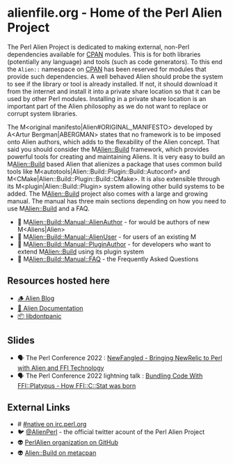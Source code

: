 # alienfile.org - Home of the Perl Alien Project

The Perl Alien Project is dedicated to making external, non-Perl dependencies available for [CPAN](https://metacpan.org/about) modules.
This is for both libraries (potentially any language) and tools (such as code generators).
To this end the `Alien::` namespace on [CPAN](https://metacpan.org/about) has been reserved for modules that provide such
dependencies.  A well behaved Alien should probe the system to see if the library or tool is already installed.  If not, it should
download it from the internet and install it into a private share location so that it can be used by other Perl modules.
Installing in a private share location is an important part of the Alien philosophy as we do not want to replace or corrupt 
system libraries.

The M<original manifesto|Alien#ORIGINAL_MANIFESTO> developed by A<Artur Bergman|ABERGMAN> states that no framework is to be imposed onto
Alien authors, which adds to the flexability of the Alien concept.  That said you should consider the M<Alien::Build> framework,
which provides powerful tools for creating and maintaining Aliens.  It is very easy to build an M<Alien::Build> based
Alien that alienizes a package that uses common build tools like M<autotools|Alien::Build::Plugin::Build::Autoconf>
and M<CMake|Alien::Build::Plugin::Build::CMake>.  It is also extensible through its M<plugin|Alien::Build::Plugin> system
allowing other build systems to be added.  The M<Alien::Build> project also comes with a large and growing manual.  The
manual has three main sections depending on how you need to use M<Alien::Build> and a FAQ.

 * 📖 M<Alien::Build::Manual::AlienAuthor> - for would be authors of new M<Aliens|Alien>
 * 📖 M<Alien::Build::Manual::AlienUser> - for users of an existing M<Alien>
 * 📖 M<Alien::Build::Manual::PluginAuthor> - for developers who want to extend M<Alien::Build> using its plugin system
 * 📖 M<Alien::Build::Manual::FAQ> - the Frequently Asked Questions

## Resources hosted here

 * [🪵 Alien Blog](/blog/)
 * [📖 Alien Documentation](/pod/)
 * [📦 libdontpanic](/dontpanic/)

## Slides

 * 🗣️ The Perl Conference 2022 : [NewFangled - Bringing NewRelic to Perl with Alien and FFI Technology](/slides/newfangled)
 * 🗣️ The Perl Conference 2022 lightning talk : [Bundling Code With FFI::Platypus - How FFI::C::Stat was born](/slides/ffi-stat)

## External Links

 * #️ [#native on irc.perl.org](https://kiwiirc.com/nextclient/#irc://irc.perl.org/#native?nick=mc-guest-?)
 * 🐦 [@AlienPerl](https://twitter.com/AlienPerl) - the official twitter acount of the Perl Alien Project
 * 👽 [PerlAlien organization on GitHub](https://github.com/PerlAlien)
 * 👽 [Alien::Build on metacpan](https://metacpan.org/pod/Alien::Build)
